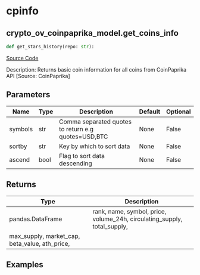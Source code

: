 # cpinfo

## crypto_ov_coinpaprika_model.get_coins_info

```python
def get_stars_history(repo: str):
```
[Source Code](https://github.com/OpenBB-finance/OpenBBTerminal/tree/main/openbb_terminal/cryptocurrency/overview/coinpaprika_model.py#L200)

Description: Returns basic coin information for all coins from CoinPaprika API [Source: CoinPaprika]

## Parameters

| Name | Type | Description | Default | Optional |
| ---- | ---- | ----------- | ------- | -------- |
| symbols | str | Comma separated quotes to return e.g quotes=USD,BTC | None | False |
| sortby | str | Key by which to sort data | None | False |
| ascend | bool | Flag to sort data descending | None | False |

## Returns

| Type | Description |
| ---- | ----------- |
| pandas.DataFrame | rank, name, symbol, price, volume_24h, circulating_supply, total_supply,
max_supply, market_cap, beta_value, ath_price, |

## Examples

